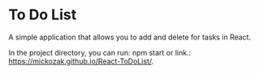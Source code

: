 # To Do List

A simple application that allows you to add and delete for tasks in React.

In the project directory, you can run: npm start or link.: https://mickozak.github.io/React-ToDoList/. 
